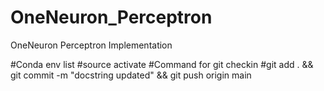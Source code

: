 # OneNeuron_Perceptron
OneNeuron Perceptron Implementation


#Conda env list
#source activate
#Command for git checkin
#git add . && git commit -m "docstring updated" && git push origin main
